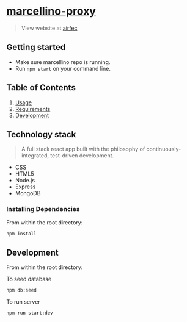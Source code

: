 # [marcellino-proxy](ec2-54-193-56-199.us-west-1.compute.amazonaws.com)

> View website at [airfec](ec2-54-193-56-199.us-west-1.compute.amazonaws.com)

## Getting started

- Make sure marcellino repo is running.
- Run `npm start` on your command line.

## Table of Contents

1.  [Usage](#Usage)
1.  [Requirements](#requirements)
1.  [Development](#development)

## Technology stack

> A full stack react app built with the philosophy of continuously-integrated, test-driven development.

- CSS
- HTML5
- Node.js
- Express
- MongoDB

### Installing Dependencies

From within the root directory:

```sh
npm install
```

## Development

From within the root directory:

To seed database

```sh
npm db:seed
```

To run server

```sh
npm run start:dev
```
